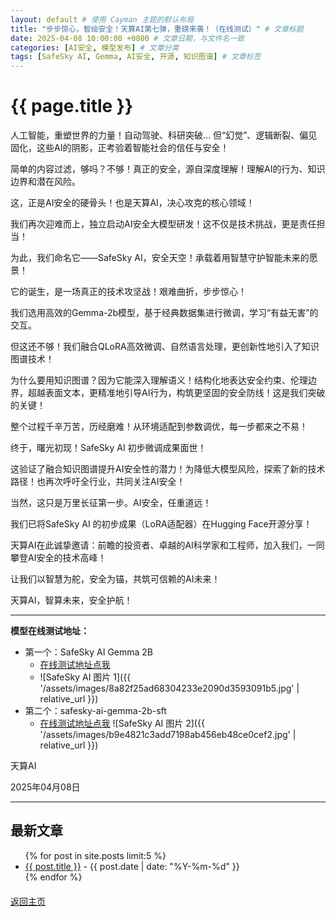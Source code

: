 ```yaml
---
layout: default # 使用 Cayman 主题的默认布局
title: "步步惊心，智绘安全！天算AI第七弹，重磅来袭！（在线测试）" # 文章标题
date: 2025-04-08 10:00:00 +0800 # 文章日期，与文件名一致
categories: [AI安全, 模型发布] # 文章分类
tags: [SafeSky AI, Gemma, AI安全, 开源, 知识图谱] # 文章标签
---
```


<!-- V V V V V 确保这里没有了内嵌的 LOGO 和 天算AI 文字代码块 V V V V V -->

# {{ page.title }} <!-- 文章标题保留在这里 -->

<!-- ^ ^ ^ ^ ^ ^ ^ ^ ^ ^ ^ ^ ^ ^ ^ ^ ^ ^ ^ ^ ^ ^ ^ ^ ^ ^ ^ ^ ^ ^ ^ ^ -->

人工智能，重塑世界的力量！自动驾驶、科研突破… 但“幻觉”、逻辑断裂、偏见固化，这些AI的阴影，正考验着智能社会的信任与安全！

简单的内容过滤，够吗？不够！真正的安全，源自深度理解！理解AI的行为、知识边界和潜在风险。

这，正是AI安全的硬骨头！也是天算AI，决心攻克的核心领域！

我们再次迎难而上，独立启动AI安全大模型研发！这不仅是技术挑战，更是责任担当！

为此，我们命名它——SafeSky AI，安全天空！承载着用智慧守护智能未来的愿景！

它的诞生，是一场真正的技术攻坚战！艰难曲折，步步惊心！

我们选用高效的Gemma-2b模型，基于经典数据集进行微调，学习“有益无害”的交互。

但这还不够！我们融合QLoRA高效微调、自然语言处理，更创新性地引入了知识图谱技术！

为什么要用知识图谱？因为它能深入理解语义！结构化地表达安全约束、伦理边界，超越表面文本，更精准地引导AI行为，构筑更坚固的安全防线！这是我们突破的关键！

整个过程千辛万苦，历经磨难！从环境适配到参数调优，每一步都来之不易！

终于，曙光初现！SafeSky AI 初步微调成果面世！

这验证了融合知识图谱提升AI安全性的潜力！为降低大模型风险，探索了新的技术路径！也再次呼吁全行业，共同关注AI安全！

当然，这只是万里长征第一步。AI安全，任重道远！

我们已将SafeSky AI 的初步成果（LoRA适配器）在Hugging Face开源分享！

天算AI在此诚挚邀请：前瞻的投资者、卓越的AI科学家和工程师，加入我们，一同攀登AI安全的技术高峰！

让我们以智慧为舵，安全为锚，共筑可信赖的AI未来！

天算AI，智算未来，安全护航！

---

**模型在线测试地址：**

*   第一个：SafeSky AI Gemma 2B
    *   [在线测试地址点我](https://huggingface.co/spaces/jinv2/test-safesky-gemma)
    *   ![SafeSky AI 图片 1]({{ '/assets/images/8a82f25ad68304233e2090d3593091b5.jpg' | relative_url }})
*   第二个：safesky-ai-gemma-2b-sft
    *   [在线测试地址点我](https://huggingface.co/jinv2/safesky-ai-gemma-2b-sft)
![SafeSky AI 图片 2]({{ '/assets/images/b9e4821c3add7198ab456eb48ce0cef2.jpg' | relative_url }})


天算AI

2025年04月08日


---

## 最新文章

<ul>
  {% for post in site.posts limit:5 %}
    <li>
      <a href="{{ post.url | relative_url }}">{{ post.title }}</a> - {{ post.date | date: "%Y-%m-%d" }}
    </li>
  {% endfor %}
</ul>

<p style="margin-top: 20px;"><a href="{{ '/' | relative_url }}">返回主页</a></p>
